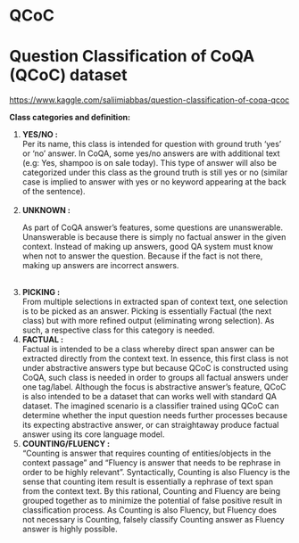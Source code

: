 # QCoC
<h1>Question Classification of CoQA (QCoC) dataset</h1>

https://www.kaggle.com/saliimiabbas/question-classification-of-coqa-qcoc

<b>Class categories and definition:</b>
<ol>
  <li><b>YES/NO :</b><br>Per its name, this class is intended for question with ground truth ‘yes’ or ‘no’ answer. In CoQA, some yes/no answers are with additional text (e.g: Yes, shampoo is on sale today). This type of answer will also be categorized under this class as the ground truth is still yes or no (similar case is implied to answer with yes or no keyword appearing at the back of the sentence).<br><br></li>
  <li><b>UNKNOWN :</b><br><p>As part of CoQA answer’s features, some questions are unanswerable. Unanswerable is because there is simply no factual answer in the given context. Instead of making up answers, good QA system must know when not to answer the question. Because if the fact is not there, making up answers are incorrect answers.</p><br></li> 
  <li><b>PICKING :</b><br>From multiple selections in extracted span of context text, one selection is to be picked as an answer. Picking is essentially Factual (the next class) but with more refined output (eliminating wrong selection). As such, a respective class for this category is needed.<br></li>
  <li><b>FACTUAL :</b><br>Factual is intended to be a class whereby direct span answer can be extracted directly from the context text. In essence, this first class is not under abstractive answers type but because QCoC is constructed using CoQA, such class is needed in order to groups all factual answers under one tag/label. Although the focus is abstractive answer’s feature, QCoC is also intended to be a dataset that can works well with standard QA dataset. The imagined scenario is a classifier trained using QCoC can determine whether the input question needs further processes because its expecting abstractive answer, or can straightaway produce factual answer using its core language model.<br></li>
  <li><b>COUNTING/FLUENCY :</b><br>“Counting is answer that requires counting of entities/objects in the context passage” and “Fluency is answer that needs to be rephrase in order to be highly relevant”. Syntactically, Counting is also Fluency is the sense that counting item result is essentially a rephrase of text span from the context text. By this rational, Counting and Fluency are being grouped together as to minimize the potential of false positive result in classification process. As Counting is also Fluency, but Fluency does not necessary is Counting, falsely classify Counting answer as Fluency answer is highly possible.</li>
</ol>
